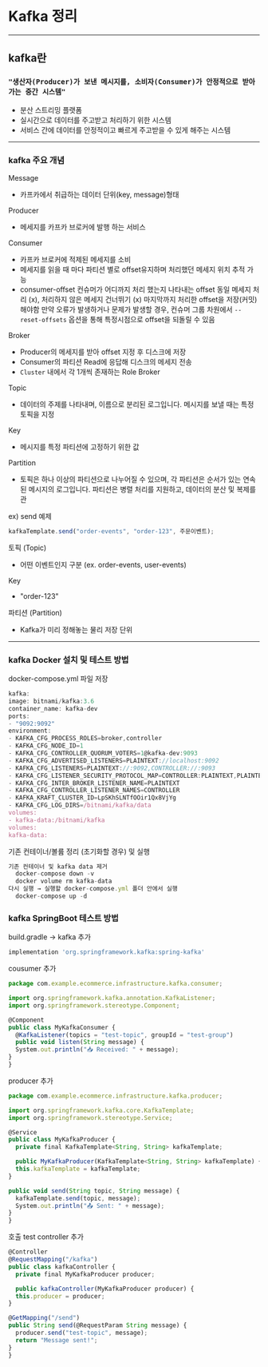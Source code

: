 # Kafka 정리

-----------------------------------------------------------------------------------------------------------------
## kafka란
### `"생산자(Producer)가 보낸 메시지를, 소비자(Consumer)가 안정적으로 받아가는 중간 시스템"`
- 분산 스트리밍 플랫폼
- 실시간으로 데이터를 주고받고 처리하기 위한 시스템
- 서비스 간에 데이터를 안정적이고 빠르게 주고받을 수 있게 해주는 시스템
-----------------------------------------------------------------------------------------------------------------
### kafka 주요 개념
Message
- 카프카에서 취급하는 데이터 단위(key, message)형태

Producer
- 메세지를 카프카 브로커에 발행 하는 서비스

Consumer
- 카프카 브로커에 적제된 메세지를 소비
- 메세지를 읽을 때 마다 파티션 별로 offset유지하며 처리했던 메세지 위치 추적 가능
- consumer-offset
컨슈머가 어디까지 처리 했는지 나타내는 offset
동일 메세지 처리 (x), 처리하지 않은 메세지 건너뛰기 (x) 마지막까지 처리한 offset을 저장(커밋)해야함
만약 오류가 발생하거나 문제가 발생할 경우, 컨슈머 그룹 차원에서 `--reset-offsets`  옵션을 통해 특정시점으로 offset을 되돌릴 수 있음

Broker
- Producer의 메세지를 받아 offset 지정 후 디스크에 저장
- Consumer의 파티션 Read에 응답해 디스크의 메세지 전송
- `Cluster` 내에서 각 1개씩 존재하는 Role Broker

Topic
- 데이터의 주제를 나타내며, 이름으로 분리된 로그입니다. 메시지를 보낼 때는 특정 토픽을 지정

Key
- 메시지를 특정 파티션에 고정하기 위한 값

Partition
- 토픽은 하나 이상의 파티션으로 나누어질 수 있으며, 각 파티션은 순서가 있는 연속된 메시지의 로그입니다. 파티션은 병렬 처리를 지원하고, 데이터의 분산 및 복제를 관

ex) send 예제

```jsx
kafkaTemplate.send("order-events", "order-123", 주문이벤트);
```
토픽 (Topic) 
  - 어떤 이벤트인지 구분 (ex. order-events, user-events)

Key
  -  "order-123"

파티션 (Partition)
  - Kafka가 미리 정해놓는 물리 저장 단위
-----------------------------------------------------------------------------------------------------------------
### kafka Docker 설치 및 테스트 방법
docker-compose.yml 파일 저장
```jsx
kafka:
image: bitnami/kafka:3.6
container_name: kafka-dev
ports:
- "9092:9092"
environment:
- KAFKA_CFG_PROCESS_ROLES=broker,controller
- KAFKA_CFG_NODE_ID=1
- KAFKA_CFG_CONTROLLER_QUORUM_VOTERS=1@kafka-dev:9093
- KAFKA_CFG_ADVERTISED_LISTENERS=PLAINTEXT://localhost:9092
- KAFKA_CFG_LISTENERS=PLAINTEXT://:9092,CONTROLLER://:9093
- KAFKA_CFG_LISTENER_SECURITY_PROTOCOL_MAP=CONTROLLER:PLAINTEXT,PLAINTEXT:PLAINTEXT
- KAFKA_CFG_INTER_BROKER_LISTENER_NAME=PLAINTEXT
- KAFKA_CFG_CONTROLLER_LISTENER_NAMES=CONTROLLER
- KAFKA_KRAFT_CLUSTER_ID=LpSKhSLNTfOOir1Qx8VjYg
- KAFKA_CFG_LOG_DIRS=/bitnami/kafka/data
volumes:
- kafka-data:/bitnami/kafka
volumes:
kafka-data:
```
기존 컨테이너/볼륨 정리 (초기화할 경우) 및 실행
```jsx
기존 컨테이너 및 kafka data 제거
  docker-compose down -v
  docker volume rm kafka-data
다시 실행 → 실행할 docker-compose.yml 폴더 안에서 실행
  docker-compose up -d
```
### kafka SpringBoot 테스트 방법

build.gradle → kafka 추가
```jsx
implementation 'org.springframework.kafka:spring-kafka'
```
cousumer 추가
```jsx
package com.example.ecommerce.infrastructure.kafka.consumer;

import org.springframework.kafka.annotation.KafkaListener;
import org.springframework.stereotype.Component;

@Component
public class MyKafkaConsumer {
  @KafkaListener(topics = "test-topic", groupId = "test-group")
  public void listen(String message) {
  System.out.println("📥 Received: " + message);
}
}
```

producer 추가
```jsx
package com.example.ecommerce.infrastructure.kafka.producer;

import org.springframework.kafka.core.KafkaTemplate;
import org.springframework.stereotype.Service;

@Service
public class MyKafkaProducer {
  private final KafkaTemplate<String, String> kafkaTemplate;

  public MyKafkaProducer(KafkaTemplate<String, String> kafkaTemplate) {
  this.kafkaTemplate = kafkaTemplate;
}

public void send(String topic, String message) {
  kafkaTemplate.send(topic, message);
  System.out.println("📤 Sent: " + message);
}
}
```
호출 test controller 추가 
```jsx
@Controller
@RequestMapping("/kafka")
public class kafkaController {
  private final MyKafkaProducer producer;

  public kafkaController(MyKafkaProducer producer) {
  this.producer = producer;
}

@GetMapping("/send")
public String send(@RequestParam String message) {
  producer.send("test-topic", message);
  return "Message sent!";
}
}
```